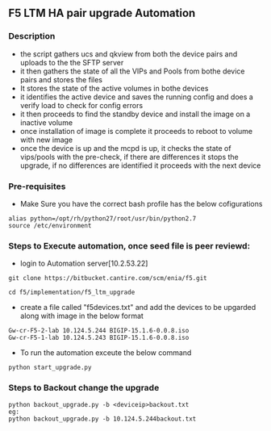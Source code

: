 ## F5 LTM HA pair upgrade Automation

### Description

- the script gathers ucs and qkview from both the device pairs and uploads to the the SFTP server
- it then gathers the state of all the VIPs and Pools from  bothe device pairs and stores the files
- It stores the state of the active volumes in bothe devices
- it identifies the active device and saves the running config and does a verify load to check for config errors
- it then proceeds to find the standby device and install the image on a inactive volume
- once installation of image is complete it proceeds to reboot to volume with new image
- once the device is up and the mcpd is up, it checks the state of vips/pools with the pre-check, if there are differences
it stops the upgrade, if no differences are identified it proceeds with the next device

### Pre-requisites

* Make Sure you have the correct bash profile has the below cofigurations

```
alias python=/opt/rh/python27/root/usr/bin/python2.7
source /etc/environment
```


### Steps to Execute automation, once seed file is peer reviewd:


* login to Automation server[10.2.53.22]

```
git clone https://bitbucket.cantire.com/scm/enia/f5.git
```

```
cd f5/implementation/f5_ltm_upgrade
```

* create a file called "f5devices.txt" and add the devices to be upgarded along with image in the below format
```
Gw-cr-F5-2-lab 10.124.5.244 BIGIP-15.1.6-0.0.8.iso
Gw-cr-F5-1-lab 10.124.5.243 BIGIP-15.1.6-0.0.8.iso
```

* To run the automation exceute the below command
```
python start_upgrade.py

```

### Steps to Backout change the upgrade

```
python backout_upgrade.py -b <deviceip>backout.txt
eg:
python backout_upgrade.py -b 10.124.5.244backout.txt
```
